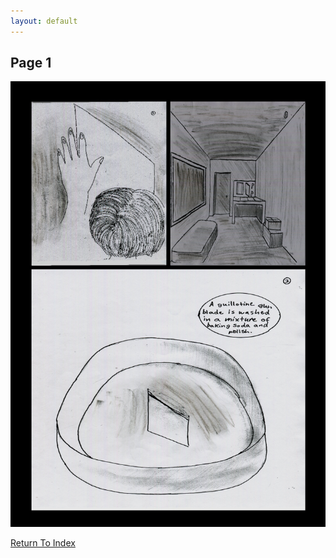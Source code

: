 ```yaml
---
layout: default
---
```

## Page 1

![Page One](https://raw.githubusercontent.com/LWFlouisa/uploadedfairyalt/master/pages/page1.png)

[Return To Index](https://lwflouisa.github.io/uploadedfairyalt/)
